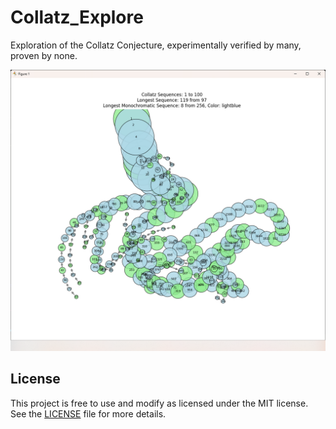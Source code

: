 # Collatz_Explore

Exploration of the Collatz Conjecture, experimentally verified by many, proven by none.

![Collatz Sequence Tree](./screenshots/tree2d.png)

## License

This project is free to use and modify as licensed under the MIT license. See the [LICENSE](LICENSE) file for more details.
